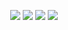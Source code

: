 <div align="center">

<a href="https://t.me/banrossyn" target="_blank"><img src="https://img.shields.io/badge/Telegram-%40banrossyn-28a8ea"></a>
<a href="https://wa.me/+919694260426/" target="_blank"><img src="https://img.shields.io/badge/whatsapp-%40+919694260426-28a8ea"></a>
<a href="https://www.linkedin.com/in/banrossyn/" target="_blank"><img src="https://img.shields.io/badge/LinkedIn-banrossyn-informational"></a>
<a href="mailto:banrossyn@gmail.com"><img src="https://img.shields.io/badge/Email-banrossyn%40gmail.com-blue"></a>

</div>
